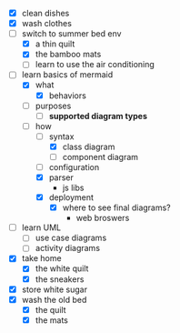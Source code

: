 - [x] clean dishes
- [x] wash clothes
- [ ] switch to summer bed env
  - [x] a thin quilt
  - [x] the bamboo mats
  - [ ] learn to use the air conditioning
- [ ] learn basics of mermaid
  - [x] what
    - [x] behaviors
  - [ ] purposes
    - [ ] **supported diagram types**
  - [ ] how
    - [ ] syntax
	  - [x] class diagram
	  - [ ] component diagram 
    - [ ] configuration
    - [x] parser
	  - js libs 
    - [x] deployment
	  - [x] where to see final diagrams?   
	    - web broswers  
- [ ] learn UML
  - [ ] use case diagrams
  - [ ] activity diagrams
- [x] take home
  - [x] the white quilt
  - [x] the sneakers
- [x] store white sugar 
- [x] wash the old bed
  - [x] the quilt
  - [x] the mats 
 
<!--stackedit_data:
eyJoaXN0b3J5IjpbNjEwOTg2NDU3LC0xOTI2MTgzODQ2LDE5ND
I1NDY1ODVdfQ==
-->